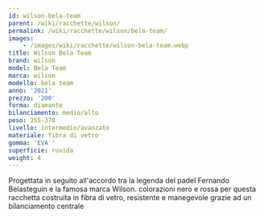 ```yaml
---
id: wilson-bela-team
parent: /wiki/racchette/wilson/
permalink: /wiki/racchette/wilson/bela-team/
images:
    - /images/wiki/racchette/wilson-bela-team.webp
title: Wilson Bela Team
brand: wilson
model: Bela Team
marca: wilson
modello: bela team
anno: '2021'
prezzo: '200'
forma: diamante
bilanciamento: medio/alto
peso: 355-370
livello: intermedio/avanzato
materiale: fibra di vetro
gomma: 'EVA '
superficie: ruvida
weight: 4
---
```

Progettata in seguito all'accordo tra la legenda del padel Fernando Belasteguin e la famosa marca Wilson. colorazioni nero e rossa per questa racchetta costruita in fibra di vetro, resistente e manegevole grazie ad un bilanciamento centrale